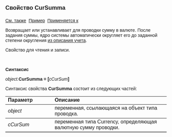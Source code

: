 <html>
<head>
<title>Проводка\CurSumma</title>
</head>

<body>

<p><strong><font size="4" face="Arial">Свойство CurSumma<br>
<br>
</font></strong><font face="Arial"><a href="../Asfact.html">См. также</a>&nbsp;
<a href="../../Examples/E_AsFact.html">Пример</a>&nbsp; <a href="../Asfact.html">
Применяется к</a></font></p>

<p><font face="Arial">Возвращает или устанавливает для проводки сумму 
в валюте. После задания суммы, ядро системы автоматически округляет его до 
заданной степени округления <a href="../../Defs/Accounting.html">из описания 
учета</a>. </font></p>

<p><font face="Arial">Свойство для чтения и записи.</font></p>

<p class="label">&nbsp;</p>

<p class="label"><font face="Arial"><b>Синтаксис</b></font></p>

<p><font face="Arial"><em>object.</em><strong>CurSumma = [</strong><em>cCurSum</em><strong>]</strong></font></p>

<p><font face="Arial">Синтаксис свойства <strong>CurSumma</strong>
состоит из следующих частей:</font></p>

<table border="1" cellPadding="5" cols="2" frame="below" rules="rows">
<TBODY>
  <tr vAlign="top">
    <td class="label" width="29%"><font face="Arial"><b>Параметр</b></font></td>
    <td class="label" width="71%"><font face="Arial"><strong>Описание</strong></font></td>
  </tr>
  <tr>
    <td width="29%"><font face="Arial"><em>object</em></font></td>
    <td width="71%"><font face="Arial">переменная, ссылающаяся на 
	объект типа проводка.</font></td>
  </tr>
  <tr>
    <td width="29%"><em><font face="Arial">cCurSum</font></em></td>
    <td width="71%"><font face="Arial">переменная типа Currency, 
	определяющая валютную сумму проводки.</font></td>
  </tr>
</table>
</body>
</html>
